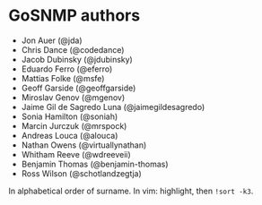 # GoSNMP authors

* Jon Auer (@jda)
* Chris Dance (@codedance)
* Jacob Dubinsky (@jdubinsky)
* Eduardo Ferro (@eferro)
* Mattias Folke (@msfe)
* Geoff Garside (@geoffgarside)
* Miroslav Genov (@mgenov)
* Jaime Gil de Sagredo Luna (@jaimegildesagredo)
* Sonia Hamilton (@soniah)
* Marcin Jurczuk (@mrspock)
* Andreas Louca (@alouca)
* Nathan Owens (@virtuallynathan)
* Whitham Reeve (@wdreeveii)
* Benjamin Thomas (@benjamin-thomas)
* Ross Wilson (@schotlandzegtja)

In alphabetical order of surname. In vim: highlight, then `!sort -k3`.
